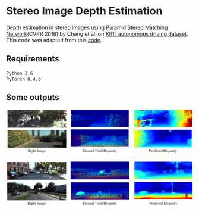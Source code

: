 # Stereo Image Depth Estimation

Depth estimation in stereo images using [Pyramid Stereo Matching Network](http://openaccess.thecvf.com/content_cvpr_2018/papers/Chang_Pyramid_Stereo_Matching_CVPR_2018_paper.pdf)(CVPR 2018) by Chang et al. on [KIITI autonomous driving dataset](http://www.cvlibs.net/datasets/kitti/eval_stereo_flow.php?benchmark=stereo). This code was adapted from this [code](https://github.com/JiaRenChang/PSMNet).

## Requirements
```
Python 3.6
PyTorch 0.4.0
```

## Some outputs

![Image](images/1.png)

![Image](images/2.png)
